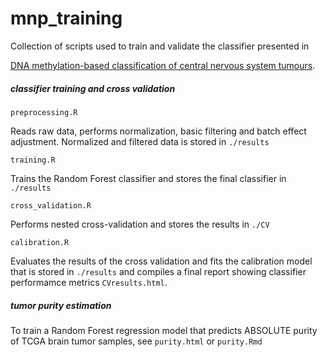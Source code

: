 # mnp_training

Collection of scripts used to train and validate the classifier presented in

[DNA methylation-based classification of central nervous system tumours](https://www.nature.com/articles/nature26000).




##### classifier training and cross validation

```
preprocessing.R
```
Reads raw data, performs normalization, basic filtering and batch effect adjustment.
Normalized and filtered data is stored in `./results`

```
training.R
```
Trains the Random Forest classifier and stores the final classifier in `./results`

```
cross_validation.R
```
Performs nested cross-validation and stores the results in `./CV`

```
calibration.R
```
Evaluates the results of the cross validation and fits the calibration model that is stored in `./results` and
compiles a final report showing classifier performamce metrics `CVresults.html`.

##### tumor purity estimation

To train a Random Forest regression model that predicts ABSOLUTE purity of TCGA brain tumor samples, see `purity.html` or 
`purity.Rmd`

